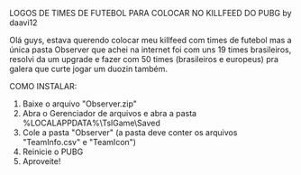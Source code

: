 LOGOS DE TIMES DE FUTEBOL PARA COLOCAR NO KILLFEED DO PUBG by daavi12

Olá guys, estava querendo colocar meu killfeed com times de futebol mas a única pasta Observer que achei na internet foi com uns 19 times brasileiros, resolvi da um upgrade e fazer com 50 times (brasileiros e europeus) pra galera que curte jogar um duozin também.

COMO INSTALAR:

  1. Baixe o arquivo "Observer.zip"
  2. Abra o Gerenciador de arquivos e abra a pasta %LOCALAPPDATA%\TslGame\Saved
  3. Cole a pasta "Observer" (a pasta deve conter os arquivos "TeamInfo.csv" e "TeamIcon")
  4. Reinicie o PUBG
  5. Aproveite!
